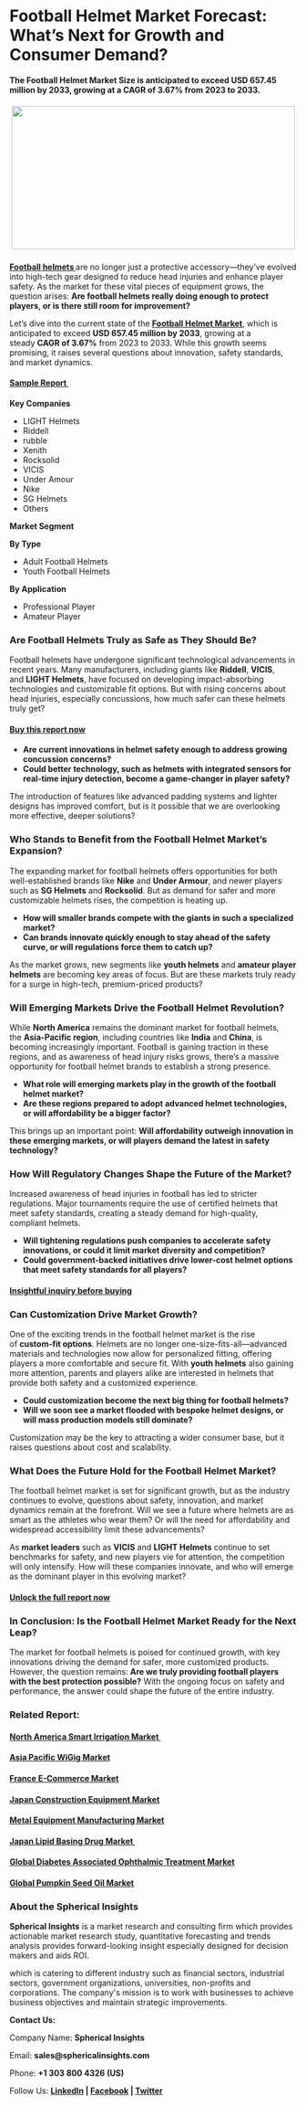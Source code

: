 <h4>&nbsp;</h4>
<p><strong><u><!-- x-tinymce/html --></u></strong></p>
<h1><strong>Football Helmet Market Forecast: What&rsquo;s Next for Growth and Consumer Demand?</strong></h1>
<h4><strong>The Football Helmet Market Size is anticipated to exceed USD 657.45 million by 2033, growing at a CAGR of 3.67% from 2023 to 2033.</strong></h4>
<h4 style="text-align: center;"><img src="https://vipon.s3.amazonaws.com/img/918230a9076073693d760672b9f6c3588e0bd83906cf41.png" alt="" width="497" height="251" /><strong><br /></strong></h4>
<p><strong><a href="https://www.sphericalinsights.com/reports/football-helmet-market" target="_blank" rel="noopener">Football helmets&nbsp;</a></strong>are no longer just a protective accessory&mdash;they&rsquo;ve evolved into high-tech gear designed to reduce head injuries and enhance player safety. As the market for these vital pieces of equipment grows, the question arises:&nbsp;<strong>Are football helmets really doing enough to protect players, or is there still room for improvement?</strong></p>
<p>Let&rsquo;s dive into the current state of the&nbsp;<a href="https://www.sphericalinsights.com/reports/football-helmet-market" target="_blank" rel="noopener"><strong>Football Helmet Market</strong>,</a>&nbsp;which is anticipated to exceed&nbsp;<strong>USD 657.45 million by 2033</strong>, growing at a steady&nbsp;<strong>CAGR of 3.67%</strong>&nbsp;from 2023 to 2033. While this growth seems promising, it raises several questions about innovation, safety standards, and market dynamics.</p>
<h4><a href="https://www.sphericalinsights.com/request-sample/7754" target="_blank" rel="noopener">Sample Report&nbsp;</a></h4>
<p><strong>Key Companies</strong></p>
<ul>
<li>LIGHT Helmets</li>
<li>Riddell</li>
<li><span style="vertical-align: inherit;"><span style="vertical-align: inherit;">rubble</span></span></li>
<li>Xenith</li>
<li>Rocksolid</li>
<li><span style="vertical-align: inherit;"><span style="vertical-align: inherit;">VICIS</span></span></li>
<li>Under Amour</li>
<li>Nike</li>
<li>SG Helmets</li>
<li>Others &nbsp;</li>
</ul>
<p><strong>Market Segment</strong></p>
<p><strong>By Type</strong></p>
<ul>
<li>Adult Football Helmets</li>
<li>Youth Football Helmets</li>
</ul>
<p><strong>By</strong><strong>&nbsp;Application</strong></p>
<ul>
<li>Professional Player</li>
<li>Amateur Player</li>
</ul>
<h3><strong>Are Football Helmets Truly as Safe as They Should Be?</strong></h3>
<p>Football helmets have undergone significant technological advancements in recent years. Many manufacturers, including giants like&nbsp;<strong>Riddell</strong>,&nbsp;<strong>VICIS</strong>, and&nbsp;<strong>LIGHT Helmets</strong>, have focused on developing impact-absorbing technologies and customizable fit options. But with rising concerns about head injuries, especially concussions, how much safer can these helmets truly get?</p>
<h4><a href="https://www.sphericalinsights.com/checkout/7754" target="_blank" rel="noopener">Buy this report now</a></h4>
<ul>
<li><strong>Are current innovations in helmet safety enough to address growing concussion concerns?</strong></li>
<li><strong>Could better technology, such as helmets with integrated sensors for real-time injury detection, become a game-changer in player safety?</strong></li>
</ul>
<p>The introduction of features like advanced padding systems and lighter designs has improved comfort, but is it possible that we are overlooking more effective, deeper solutions?</p>
<h3><strong>Who Stands to Benefit from the Football Helmet Market&rsquo;s Expansion?</strong></h3>
<p>The expanding market for football helmets offers opportunities for both well-established brands like&nbsp;<strong>Nike</strong>&nbsp;and&nbsp;<strong>Under Armour</strong>, and newer players such as&nbsp;<strong>SG Helmets</strong>&nbsp;and&nbsp;<strong>Rocksolid</strong>. But as demand for safer and more customizable helmets rises, the competition is heating up.</p>
<ul>
<li><strong>How will smaller brands compete with the giants in such a specialized market?</strong></li>
<li><strong>Can brands innovate quickly enough to stay ahead of the safety curve, or will regulations force them to catch up?</strong></li>
</ul>
<p>As the market grows, new segments like&nbsp;<strong>youth helmets</strong>&nbsp;and&nbsp;<strong>amateur player helmets</strong>&nbsp;are becoming key areas of focus. But are these markets truly ready for a surge in high-tech, premium-priced products?</p>
<h3><strong>Will Emerging Markets Drive the Football Helmet Revolution?</strong></h3>
<p>While&nbsp;<strong>North America</strong>&nbsp;remains the dominant market for football helmets, the&nbsp;<strong>Asia-Pacific region</strong>, including countries like&nbsp;<strong>India</strong>&nbsp;and&nbsp;<strong>China</strong>, is becoming increasingly important. Football is gaining traction in these regions, and as awareness of head injury risks grows, there&rsquo;s a massive opportunity for football helmet brands to establish a strong presence.</p>
<ul>
<li><strong>What role will emerging markets play in the growth of the football helmet market?</strong></li>
<li><strong>Are these regions prepared to adopt advanced helmet technologies, or will affordability be a bigger factor?</strong></li>
</ul>
<p>This brings up an important point:&nbsp;<strong>Will affordability outweigh innovation in these emerging markets, or will players demand the latest in safety technology?</strong></p>
<h3><strong>How Will Regulatory Changes Shape the Future of the Market?</strong></h3>
<p>Increased awareness of head injuries in football has led to stricter regulations. Major tournaments require the use of certified helmets that meet safety standards, creating a steady demand for high-quality, compliant helmets.</p>
<ul>
<li><strong>Will tightening regulations push companies to accelerate safety innovations, or could it limit market diversity and competition?</strong></li>
<li><strong>Could government-backed initiatives drive lower-cost helmet options that meet safety standards for all players?</strong></li>
</ul>
<h4><a href="https://www.sphericalinsights.com/inquiry-before-buying/7754" target="_blank" rel="noopener">Insightful inquiry before buying</a></h4>
<h3><strong>Can Customization Drive Market Growth?</strong></h3>
<p>One of the exciting trends in the football helmet market is the rise of&nbsp;<strong>custom-fit options</strong>. Helmets are no longer one-size-fits-all&mdash;advanced materials and technologies now allow for personalized fitting, offering players a more comfortable and secure fit. With&nbsp;<strong>youth helmets</strong>&nbsp;also gaining more attention, parents and players alike are interested in helmets that provide both safety and a customized experience.</p>
<ul>
<li><strong>Could customization become the next big thing for football helmets?</strong></li>
<li><strong>Will we soon see a market flooded with bespoke helmet designs, or will mass production models still dominate?</strong></li>
</ul>
<p>Customization may be the key to attracting a wider consumer base, but it raises questions about cost and scalability.</p>
<h3><strong>What Does the Future Hold for the Football Helmet Market?</strong></h3>
<p>The football helmet market is set for significant growth, but as the industry continues to evolve, questions about safety, innovation, and market dynamics remain at the forefront. Will we see a future where helmets are as smart as the athletes who wear them? Or will the need for affordability and widespread accessibility limit these advancements?</p>
<p>As&nbsp;<strong>market leaders</strong>&nbsp;such as&nbsp;<strong>VICIS</strong>&nbsp;and&nbsp;<strong>LIGHT Helmets</strong>&nbsp;continue to set benchmarks for safety, and new players vie for attention, the competition will only intensify. How will these companies innovate, and who will emerge as the dominant player in this evolving market?</p>
<h4><a href="https://www.sphericalinsights.com/reports/football-helmet-market" target="_blank" rel="noopener">Unlock the full report now</a></h4>
<h3><strong>In Conclusion: Is the Football Helmet Market Ready for the Next Leap?</strong></h3>
<p>The market for football helmets is poised for continued growth, with key innovations driving the demand for safer, more customized products. However, the question remains:&nbsp;<strong>Are we truly providing football players with the best protection possible?</strong>&nbsp;With the ongoing focus on safety and performance, the answer could shape the future of the entire industry.</p>
<h3><strong>Related Report:</strong></h3>
<h4 class="news-post-title"><a href="https://www.sphericalinsights.com/de/reports/north-america-smart-irrigation-market" target="_blank" rel="noopener">North America Smart Irrigation Market&nbsp;</a></h4>
<h4 class="news-post-title"><a href="https://www.sphericalinsights.com/de/reports/asia-pacific-wigig-market" target="_blank" rel="noopener">Asia Pacific WiGig Market</a></h4>
<h4 class="news-post-title"><a href="https://www.sphericalinsights.com/de/reports/france-e-commerce-market" target="_blank" rel="noopener">France E-Commerce Market</a></h4>
<h4 class="news-post-title"><a href="https://www.sphericalinsights.com/fr/reports/japan-construction-equipment-market" target="_blank" rel="noopener">Japan Construction Equipment Market</a></h4>
<h4 class="news-post-title"><a href="https://www.sphericalinsights.com/fr/reports/metal-fabrication-equipment-market" target="_blank" rel="noopener">Metal Equipment Manufacturing Market</a></h4>
<h4 class="news-post-title"><a href="https://www.sphericalinsights.com/fr/reports/japan-lipid-lowering-drugs-market" target="_blank" rel="noopener">Japan Lipid Basing Drug Market&nbsp;</a></h4>
<h4><a href="https://www.globenewswire.com/news-release/2024/09/01/2938806/0/en/Global-Diabetes-Associated-Ophthalmic-Treatment-Market-Size-To-Exceed-USD-56-43-Billion-By-2033-l-CAGR-Of-6-61.html" target="_blank" rel="noopener">Global Diabetes Associated Ophthalmic Treatment Market</a></h4>
<h4><a href="https://www.globenewswire.com/news-release/2024/09/01/2938809/0/en/Global-Pumpkin-Seed-Oil-Market-Size-To-Worth-USD-2-73-Billion-By-2033-CAGR-Of-10-24.html" target="_blank" rel="noopener">Global Pumpkin Seed Oil Market</a></h4>
<h3><strong>About the Spherical Insights</strong></h3>
<p><strong>Spherical Insights</strong>&nbsp;is a market research and consulting firm which provides actionable market research study, quantitative forecasting and trends analysis provides forward-looking insight especially designed for decision makers and aids ROI.</p>
<p>which is catering to different industry such as financial sectors, industrial sectors, government organizations, universities, non-profits and corporations. The company's mission is to work with businesses to achieve business objectives and maintain strategic improvements.</p>
<p><strong>Contact Us:</strong></p>
<p>Company Name:&nbsp;<strong>Spherical Insights</strong></p>
<p>Email:&nbsp;<strong>sales@sphericalinsights.com</strong></p>
<p>Phone:&nbsp;<strong>+1 303 800 4326 (US)</strong></p>
<p>Follow Us:&nbsp;<strong><a href="https://www.linkedin.com/company/spherical-insight/"><u>LinkedIn</u></a>&nbsp;|&nbsp;<a href="https://www.facebook.com/sphericalinsights22"><u>Facebook</u></a>&nbsp;|&nbsp;<a href="https://twitter.com/SInsights_US"><u>Twitter</u></a></strong></p>
<h4>&nbsp;</h4>
